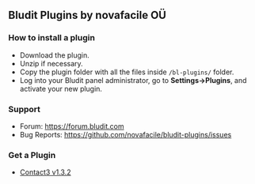 ## Bludit Plugins by novafacile OÜ

### How to install a plugin
- Download the plugin.
- Unzip if necessary.
- Copy the plugin folder with all the files inside `/bl-plugins/` folder.
- Log into your Bludit panel administrator, go to **Settings->Plugins**, and activate your new plugin.

### Support
- Forum: https://forum.bludit.com
- Bug Reports: https://github.com/novafacile/bludit-plugins/issues

### Get a Plugin

- [Contact3 v1.3.2](https://github.com/novafacile/bludit-plugins/raw/main/releases/contact3.zip) 
